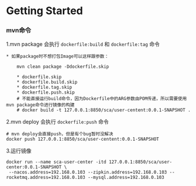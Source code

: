 # Getting Started

### mvn命令

1.mvn package 会执行 ```dockerfile:build``` 和 ```dockerfile:tag``` 命令

    * 如果package时不想打包Image可以这样跟参数：
```
    mvn clean package -Ddockerfile.skip
    
    * dockerfile.skip	
    * dockerfile.build.skip
    * dockerfile.tag.skip	
    * dockerfile.push.skip
    # 不能直接运行build命令，因为Dockerfile中的ARG参数由POM传递，所以需要使用mvn package命令进行镜像的构建
    # docker build -t 127.0.0.1:8850/sca/user-centent:0.0.1-SNAPSHOT .	
```

2.mvn deploy 会执行 ``dockerfile:push`` 命令
```
# mvn deploy会直接push，但是有个bug暂时没解决
docker push 127.0.0.1:8850/sca/user-centent:0.0.1-SNAPSHOT
```

3.运行镜像
```
docker run --name sca-user-center -itd 127.0.0.1:8850/sca/user-center:0.0.1-SNAPSHOT \
 --nacos.address=192.168.0.103 --zipkin.address=192.168.0.103 --rocketmq.address=192.168.0.103 --mysql.address=192.168.0.103
```